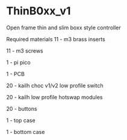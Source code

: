 # ThinB0xx_v1
Open frame thin and slim boxx style controller

Required materials
11 - m3 brass inserts

11 - m3 screws

1 - pi pico

1 - PCB

20 - kailh choc v1/v2 low profile switch

20 - kailh low profile hotswap modules

20 - buttons

1 - top case

1 - bottom case




